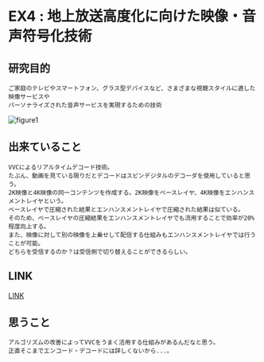 
# EX4 : 地上放送高度化に向けた映像・音声符号化技術

## 研究目的
    ご家庭のテレビやスマートフォン、グラス型デバイスなど、さまざまな視聴スタイルに適した映像サービスや  
    パーソナライズされた音声サービスを実現するための技術

![figure1](https://user-images.githubusercontent.com/12496951/170854941-90cecff3-064b-4b14-922e-f458ab4d5220.jpg)

## 出来ていること
    VVCによるリアルタイムデコード技術。  
    たぶん、動画を見ている限りだとデコードはスピンデジタルのデコーダを使用していると思う。  
    2K映像と4K映像の同一コンテンツを作成する。2K映像をベースレイヤ、4K映像をエンハンスメントレイヤという。  
    ベースレイヤで圧縮された結果とエンハンスメントレイヤで圧縮された結果は似ている。  
    そのため、ベースレイヤの圧縮結果をエンハンスメントレイヤでも流用することで効率が20%程度向上する。  
    また、映像に対して別の映像を上乗せして配信する仕組みもエンハンスメントレイヤでは行うことが可能。  
    どちらを受信するのか？は受信側で切り替えることができるらしい。  


## LINK

[LINK](https://www.nhk.or.jp/strl/open2022/tenji/4/index.html)

## 思うこと
    アルゴリズムの改善によってVVCをうまく活用する仕組みがあるんだなと思う。  
    正直そこまでエンコード・デコードには詳しくないから...。  

